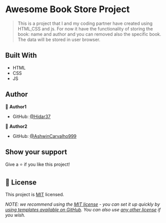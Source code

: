 # Awesome Book Store Project

> This is a project that I and my coding partner have created using HTML,CSS and js. For now it have the functionality of storing the book: name and author and you can removed also the specific book. The data will be stored in user browser. 

## Built With

- HTML
- CSS
- JS

## Author

👤 **Author1**

- GitHub: [@Hidar37](https://github.com/Hidar37)

👤 **Author2**

- GitHub: [@AshwinCarvalho999](https://github.com/AshwinCarvalho999)

## Show your support

Give a ⭐️ if you like this project!

## 📝 License

This project is [MIT](./MIT.md) licensed.

_NOTE: we recommend using the [MIT license](https://choosealicense.com/licenses/mit/) - you can set it up quickly by [using templates available on GitHub](https://docs.github.com/en/communities/setting-up-your-project-for-healthy-contributions/adding-a-license-to-a-repository). You can also use [any other license](https://choosealicense.com/licenses/) if you wish._
